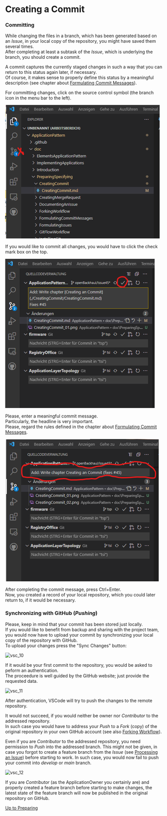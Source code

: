 # Creating a Commit

### Committing

While changing the files in a branch, which has been generated based on an _Issue_, in your local copy of the repository, you might have saved them several times.  
After completing at least a subtask of the _Issue_, which is underlying the branch, you should create a commit.  

A commit captures the currently staged changes in such a way that you can return to this status again later, if necessary.  
Of course, it makes sense to properly define this status by a meaningful description (see chapter about [Formulating Commit Messages](../FormulatingCommitMessages/FormulatingCommitMessages.md)).  

For committing changes, click on the source control symbol (the branch icon in the menu bar to the left).  

![CreatingCommit1](../CreatingCommit/pictures/CreatingCommit_01.png)  

If you would like to commit all changes, you would have to click the check mark box on the top.  

![CreatingCommit2](../CreatingCommit/pictures/CreatingCommit_02.png)  

Please, enter a meaningful commit message.  
Particularly, the headline is very important.  
Please, regard the rules defined in the chapter about [Formulating Commit Messages](../FormulatingCommitMessages/FormulatingCommitMessages.md).  

![CreatingCommit3](../CreatingCommit/pictures/CreatingCommit_03.png)  

After completing the commit message, press Ctrl+Enter.  
Now, you created a record of your local repository, which you could later return to, if it would be necessary.  

### Synchronizing with GitHub (_Pushing_)

Please, keep in mind that your commit has been stored just locally.  
If you would like to benefit from backup and sharing with the project team, you would now have to upload your commit by synchronizing your local copy of the repository with GitHub.  
To upload your changes press the "Sync Changes" button:  

![vsc_10](https://user-images.githubusercontent.com/57349523/152162647-90b1e90b-e0b7-4656-ae25-6fe271e67fba.jpg)

If it would be your first commit to the repository, you would be asked to peform an authentication.  
The proceedure is well guided by the GitHub website; just provide the requested data.  

![vsc_11](https://user-images.githubusercontent.com/57349523/152162650-cbd2c005-fcd7-405a-8e17-c3521d3d57a6.jpg)

After authentication, VSCode will try to push the changes to the remote repository.  

It would not succeed, if you would neither be owner nor _Contributor_ to the addressed repository.  
In such case you would have to address your _Push_ to a _Fork_ (copy) of the original repository in your own GitHub account (see also [Forking Workflow](../ForkingWorkflow/ForkingWorkflow.md)).  

Even if you are _Contributor_ to the addressed repository, you need permission to _Push_ into the addressed branch.
This might not be given, in case you forgot to create a feature branch from the _Issue_ (see [Processing an Issue](../ProcessingAnIssue/ProcessingAnIssue.md)) before starting to work.
In such case, you would now fail to push your commit into _develop_ or _main_ branch. 

![vsc_12](https://user-images.githubusercontent.com/57349523/152162653-59a0e1d1-dd16-4f9c-bd88-3ccfae0c45cd.jpg)

If you are _Contributor_ (as the ApplicationOwner you certainly are) and properly created a feature branch before starting to make changes, the latest state of the feature branch will now be published in the original repository on GitHub.  

[Up to Preparing](../PreparingSpecifying.md)
